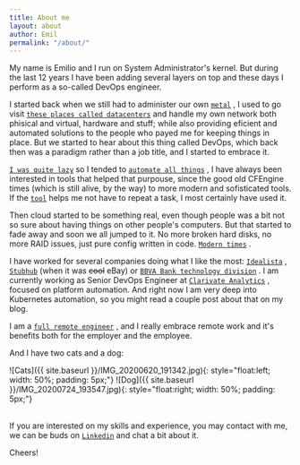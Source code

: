 ```yaml
---
title: About me
layout: about
author: Emil
permalink: "/about/"
---
```


My name is Emilio and I run on System Administrator's kernel. But during the last 12 years I have been adding several layers on top and these days I perform as a so-called DevOps engineer.

I started back when we still had to administer our own [`metal`](https://en.wikipedia.org/wiki/Bare-metal_server) , I used to go visit [`these places called datacenters`](https://spaghetticloud.com/datacenter-tour/index.html) and handle my own network both phisical and virtual, hardware and stuff; while also providing eficient and automated solutions to the people who payed me for keeping things in place. But we started to hear about this thing called DevOps, which back then was a paradigm rather than a job title, and I started to embrace it.

[`I was quite lazy`](https://www.thegeekstuff.com/2011/07/lazy-sysadmin/) so I tended to [`automate all things`](https://miro.medium.com/max/500/1*TKt92huSBbSnbRNuAVTx_A.jpeg) , I have always been interested in tools that helped that purpouse, since the good old CFEngine times (which is still alive, by the way) to more modern and sofisticated tools. If the [`tool`](https://3ovyg21t17l11k49tk1oma21-wpengine.netdna-ssl.com/wp-content/uploads/2017/08/Automic-CD-Map.png) helps me not have to repeat a task, I most certainly have used it.

Then cloud started to be something real, even though people was a bit not so sure about having things on other people's computers. But that started to fade away and soon we all jumped to it. No more broken hard disks, no more RAID issues, just pure config written in code. [`Modern times`](https://media1.giphy.com/media/XCxcmEQWxDdc8qsd2R/giphy.gif?cid=ecf05e4732615pk84bfugaxf4el4g2d7jrdyzmbi06w3irdh&rid=giphy.gif) .

I have worked for several companies doing what I like the most: [`Idealista`](https://www.rentalia.com/) , [`Stubhub`](https://www.stubhub.com/) (when it was ~~cool~~ eBay) or [`BBVA Bank technology division`](https://www.bbvanexttechnologies.com/) . I am currently working as Senior DevOps Engineer at [`Clarivate Analytics`](https://clarivate.com/) , focused on platform automation. And right now I am very deep into Kubernetes automation, so you might read a couple post about that on my blog.

I am a [`full remote engineer`](https://weworkremotely.com/blog) , and I really embrace remote work and it's benefits both for the employer and the employee.

And I have two cats and a dog:

![Cats]({{ site.baseurl }}/IMG_20200620_191342.jpg){: style="float:left; width: 50%; padding: 5px;"}
![Dog]({{ site.baseurl }}/IMG_20200724_193547.jpg){: style="float:right; width: 50%; padding: 5px;"}

<br>If you are interested on my skills and experience, you may contact with me, we can be buds on [`Linkedin`](https://www.linkedin.com/in/emiliourena) and chat a bit about it.

Cheers!
